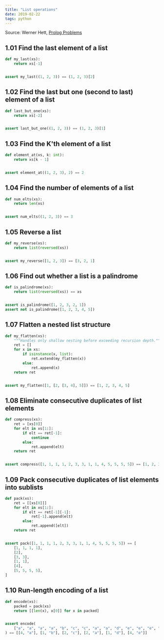 ```yaml
---
title: "List operations"
date: 2019-02-22
tags: python
---
```


Source: Werner Hett, [Prolog Problems]

[Prolog Problems]: https://sites.google.com/site/prologsite/prolog-problems

## 1.01 Find the last element of a list
```py
def my_last(xs):
    return xs[-1]


assert my_last((1, 2, 3)) == (1, 2, 3)[2]
```

## 1.02 Find the last but one (second to last) element of a list
```py
def last_but_one(xs):
    return xs[-2]


assert last_but_one((1, 2, 3)) == (1, 2, 3)[1]
```

## 1.03 Find the K'th element of a list
```py
def element_at(xs, k: int):
    return xs[k - 1]


assert element_at((1, 2, 3), 2) == 2
```

## 1.04 Find the number of elements of a list
```py
def num_elts(xs):
    return len(xs)


assert num_elts((1, 2, 3)) == 3
```

## 1.05 Reverse a list
```py
def my_reverse(xs):
    return list(reversed(xs))


assert my_reverse([1, 2, 3]) == [3, 2, 1]
```

## 1.06 Find out whether a list is a palindrome
```py
def is_palindrome(xs):
    return list(reversed(xs)) == xs


assert is_palindrome([1, 2, 3, 2, 1])
assert not is_palindrome([1, 2, 3, 4, 5])
```

## 1.07 Flatten a nested list structure
```py
def my_flatten(xs):
    """Handles only shallow nesting before exceeding recursion depth."""
    ret = []
    for x in xs:
        if isinstance(x, list):
            ret.extend(my_flatten(x))
        else:
            ret.append(x)
    return ret


assert my_flatten([1, [2, [3, 4], 5]]) == [1, 2, 3, 4, 5]
```

## 1.08 Eliminate consecutive duplicates of list elements
```py
def compress(xs):
    ret = [xs[0]]
    for elt in xs[1:]:
        if elt == ret[-1]:
            continue
        else:
            ret.append(elt)
    return ret


assert compress([1, 1, 1, 1, 2, 3, 3, 1, 1, 4, 5, 5, 5, 5]) == [1, 2, 3, 1, 4, 5]
```

## 1.09 Pack consecutive duplicates of list elements into sublists
```py
def pack(xs):
    ret = [[xs[0]]]
    for elt in xs[1:]:
        if elt == ret[-1][-1]:
            ret[-1].append(elt)
        else:
            ret.append([elt])
    return ret


assert pack([1, 1, 1, 1, 2, 3, 3, 1, 1, 4, 5, 5, 5, 5]) == [
    [1, 1, 1, 1],
    [2],
    [3, 3],
    [1, 1],
    [4],
    [5, 5, 5, 5],
]
```

## 1.10 Run-length encoding of a list
```py
def encode(xs):
    packed = pack(xs)
    return [[len(x), x[0]] for x in packed]


assert encode(
    ["a", "a", "a", "a", "b", "c", "c", "a", "a", "d", "e", "e", "e", "e"]
) == [[4, "a"], [1, "b"], [2, "c"], [2, "a"], [1, "d"], [4, "e"]]
```
